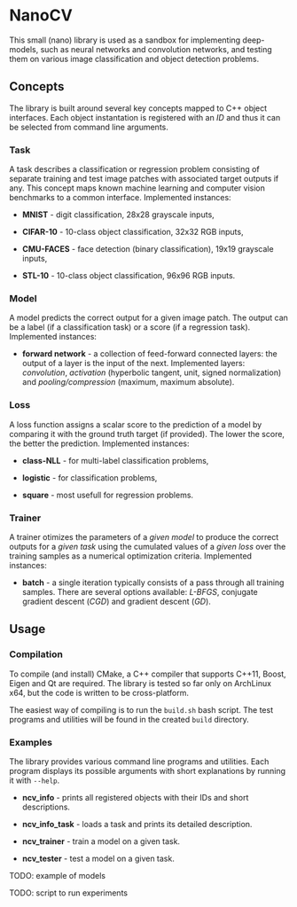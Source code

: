 # NanoCV

This small (nano) library is used as a sandbox for implementing deep-models, such as neural networks and convolution networks, and testing them on various image 
classification and object detection problems. 

## Concepts

The library is built around several key concepts mapped to C++ object interfaces. Each object instantation is registered with an *ID* and thus it can be selected 
from command line arguments. 

### Task

A task describes a classification or regression problem consisting of separate training and test image patches with associated target outputs if any. 
This concept maps known machine learning and computer vision benchmarks to a common interface. Implemented instances: 

* **MNIST** - digit classification, 28x28 grayscale inputs,

* **CIFAR-10** - 10-class object classification, 32x32 RGB inputs,

* **CMU-FACES** - face detection (binary classification), 19x19 grayscale inputs,

* **STL-10** - 10-class object classification, 96x96 RGB inputs.

### Model

A model predicts the correct output for a given image patch. The output can be a label (if a classification task) or a score (if a regression task). Implemented instances:

* **forward network** - a collection of feed-forward connected layers: the output of a layer is the input of the next. Implemented layers: *convolution*, 
*activation* (hyperbolic tangent, unit, signed normalization) and *pooling/compression* (maximum, maximum absolute).

### Loss 

A loss function assigns a scalar score to the prediction of a model by comparing it with the ground truth target (if provided). 
The lower the score, the better the prediction. Implemented instances:

* **class-NLL** - for multi-label classification problems,

* **logistic** - for classification problems,

* **square** - most usefull for regression problems.

### Trainer

A trainer otimizes the parameters of a *given model* to produce the correct outputs for a *given task* using the cumulated values of a *given loss* over 
the training samples as a numerical optimization criteria. Implemented instances:

* **batch** - a single iteration typically consists of a pass through all training samples. There are several options available: *L-BFGS*, conjugate gradient 
descent (*CGD*) and gradient descent (*GD*).

## Usage

### Compilation

To compile (and install) CMake, a C++ compiler that supports C++11, Boost, Eigen and Qt are required. The library is tested so far only on ArchLinux x64, but the 
code is written to be cross-platform.

The easiest way of compiling is to run the `build.sh` bash script. The test programs and utilities will be found in the created `build` directory.

### Examples

The library provides various command line programs and utilities. Each program displays its possible arguments with short explanations by running it with `--help`.

* **ncv_info** - prints all registered objects with their IDs and short descriptions.

* **ncv_info_task** - loads a task and prints its detailed description.

* **ncv_trainer** - train a model on a given task.

* **ncv_tester** - test a model on a given task.

TODO: example of models

TODO: script to run experiments




 
